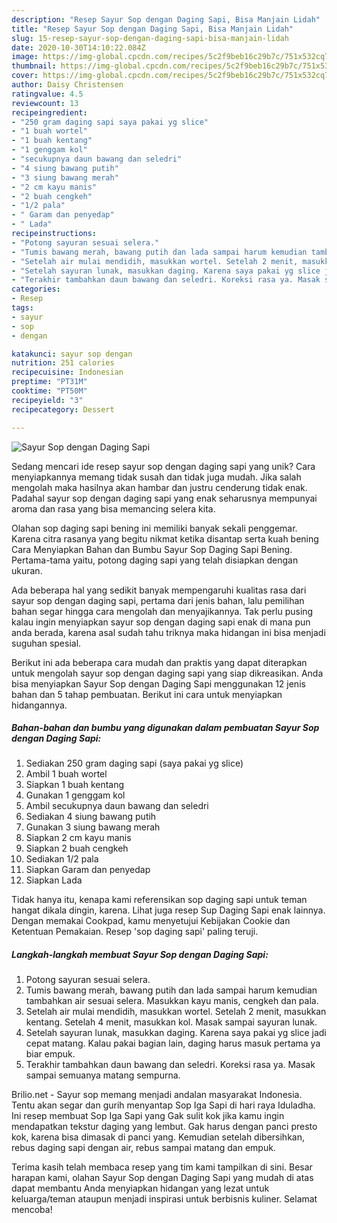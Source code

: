 ```yaml
---
description: "Resep Sayur Sop dengan Daging Sapi, Bisa Manjain Lidah"
title: "Resep Sayur Sop dengan Daging Sapi, Bisa Manjain Lidah"
slug: 15-resep-sayur-sop-dengan-daging-sapi-bisa-manjain-lidah
date: 2020-10-30T14:10:22.084Z
image: https://img-global.cpcdn.com/recipes/5c2f9beb16c29b7c/751x532cq70/sayur-sop-dengan-daging-sapi-foto-resep-utama.jpg
thumbnail: https://img-global.cpcdn.com/recipes/5c2f9beb16c29b7c/751x532cq70/sayur-sop-dengan-daging-sapi-foto-resep-utama.jpg
cover: https://img-global.cpcdn.com/recipes/5c2f9beb16c29b7c/751x532cq70/sayur-sop-dengan-daging-sapi-foto-resep-utama.jpg
author: Daisy Christensen
ratingvalue: 4.5
reviewcount: 13
recipeingredient:
- "250 gram daging sapi saya pakai yg slice"
- "1 buah wortel"
- "1 buah kentang"
- "1 genggam kol"
- "secukupnya daun bawang dan seledri"
- "4 siung bawang putih"
- "3 siung bawang merah"
- "2 cm kayu manis"
- "2 buah cengkeh"
- "1/2 pala"
- " Garam dan penyedap"
- " Lada"
recipeinstructions:
- "Potong sayuran sesuai selera."
- "Tumis bawang merah, bawang putih dan lada sampai harum kemudian tambahkan air sesuai selera. Masukkan kayu manis, cengkeh dan pala."
- "Setelah air mulai mendidih, masukkan wortel. Setelah 2 menit, masukkan kentang. Setelah 4 menit, masukkan kol. Masak sampai sayuran lunak."
- "Setelah sayuran lunak, masukkan daging. Karena saya pakai yg slice jadi cepat matang. Kalau pakai bagian lain, daging harus masuk pertama ya biar empuk."
- "Terakhir tambahkan daun bawang dan seledri. Koreksi rasa ya. Masak sampai semuanya matang sempurna."
categories:
- Resep
tags:
- sayur
- sop
- dengan

katakunci: sayur sop dengan 
nutrition: 251 calories
recipecuisine: Indonesian
preptime: "PT31M"
cooktime: "PT50M"
recipeyield: "3"
recipecategory: Dessert

---
```



![Sayur Sop dengan Daging Sapi](https://img-global.cpcdn.com/recipes/5c2f9beb16c29b7c/751x532cq70/sayur-sop-dengan-daging-sapi-foto-resep-utama.jpg)

Sedang mencari ide resep sayur sop dengan daging sapi yang unik? Cara menyiapkannya memang tidak susah dan tidak juga mudah. Jika salah mengolah maka hasilnya akan hambar dan justru cenderung tidak enak. Padahal sayur sop dengan daging sapi yang enak seharusnya mempunyai aroma dan rasa yang bisa memancing selera kita.

Olahan sop daging sapi bening ini memiliki banyak sekali penggemar. Karena citra rasanya yang begitu nikmat ketika disantap serta kuah bening Cara Menyiapkan Bahan dan Bumbu Sayur Sop Daging Sapi Bening. Pertama-tama yaitu, potong daging sapi yang telah disiapkan dengan ukuran.

Ada beberapa hal yang sedikit banyak mempengaruhi kualitas rasa dari sayur sop dengan daging sapi, pertama dari jenis bahan, lalu pemilihan bahan segar hingga cara mengolah dan menyajikannya. Tak perlu pusing kalau ingin menyiapkan sayur sop dengan daging sapi enak di mana pun anda berada, karena asal sudah tahu triknya maka hidangan ini bisa menjadi suguhan spesial.


Berikut ini ada beberapa cara mudah dan praktis yang dapat diterapkan untuk mengolah sayur sop dengan daging sapi yang siap dikreasikan. Anda bisa menyiapkan Sayur Sop dengan Daging Sapi menggunakan 12 jenis bahan dan 5 tahap pembuatan. Berikut ini cara untuk menyiapkan hidangannya.

<!--inarticleads1-->

##### Bahan-bahan dan bumbu yang digunakan dalam pembuatan Sayur Sop dengan Daging Sapi:

1. Sediakan 250 gram daging sapi (saya pakai yg slice)
1. Ambil 1 buah wortel
1. Siapkan 1 buah kentang
1. Gunakan 1 genggam kol
1. Ambil secukupnya daun bawang dan seledri
1. Sediakan 4 siung bawang putih
1. Gunakan 3 siung bawang merah
1. Siapkan 2 cm kayu manis
1. Siapkan 2 buah cengkeh
1. Sediakan 1/2 pala
1. Siapkan  Garam dan penyedap
1. Siapkan  Lada


Tidak hanya itu, kenapa kami referensikan sop daging sapi untuk teman hangat dikala dingin, karena. Lihat juga resep Sup Daging Sapi enak lainnya. Dengan memakai Cookpad, kamu menyetujui Kebijakan Cookie dan Ketentuan Pemakaian. Resep &#39;sop daging sapi&#39; paling teruji. 

<!--inarticleads2-->

##### Langkah-langkah membuat Sayur Sop dengan Daging Sapi:

1. Potong sayuran sesuai selera.
1. Tumis bawang merah, bawang putih dan lada sampai harum kemudian tambahkan air sesuai selera. Masukkan kayu manis, cengkeh dan pala.
1. Setelah air mulai mendidih, masukkan wortel. Setelah 2 menit, masukkan kentang. Setelah 4 menit, masukkan kol. Masak sampai sayuran lunak.
1. Setelah sayuran lunak, masukkan daging. Karena saya pakai yg slice jadi cepat matang. Kalau pakai bagian lain, daging harus masuk pertama ya biar empuk.
1. Terakhir tambahkan daun bawang dan seledri. Koreksi rasa ya. Masak sampai semuanya matang sempurna.


Brilio.net - Sayur sop memang menjadi andalan masyarakat Indonesia. Tentu akan segar dan gurih menyantap Sop Iga Sapi di hari raya Iduladha. Ini resep membuat Sop Iga Sapi yang Gak sulit kok jika kamu ingin mendapatkan tekstur daging yang lembut. Gak harus dengan panci presto kok, karena bisa dimasak di panci yang. Kemudian setelah dibersihkan, rebus daging sapi dengan air, rebus sampai matang dan empuk. 

Terima kasih telah membaca resep yang tim kami tampilkan di sini. Besar harapan kami, olahan Sayur Sop dengan Daging Sapi yang mudah di atas dapat membantu Anda menyiapkan hidangan yang lezat untuk keluarga/teman ataupun menjadi inspirasi untuk berbisnis kuliner. Selamat mencoba!
